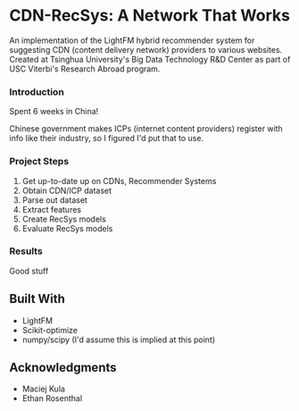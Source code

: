 # CDN-RecSys: A Network That Works

An implementation of the LightFM hybrid recommender system for suggesting CDN (content delivery network) 
providers to various websites. 
Created at Tsinghua University's Big Data Technology R&D Center as part of USC Viterbi's Research Abroad program.

### Introduction

Spent 6 weeks in China!

Chinese government makes ICPs (internet content providers) register with info like their industry, 
so I figured I'd put that to use.

### Project Steps

1. Get up-to-date up on CDNs, Recommender Systems
2. Obtain CDN/ICP dataset
3. Parse out dataset
4. Extract features
5. Create RecSys models
6. Evaluate RecSys models


### Results

Good stuff


## Built With

* LightFM
* Scikit-optimize
* numpy/scipy (I'd assume this is implied at this point)


## Acknowledgments

* Maciej Kula
* Ethan Rosenthal
